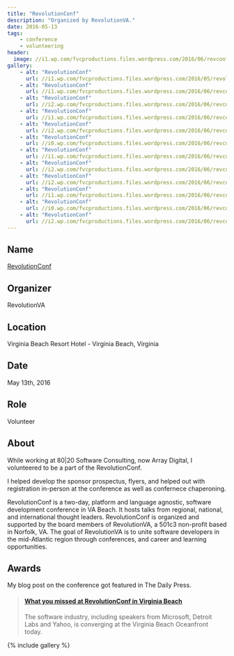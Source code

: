 ```yaml
---
title: "RevolutionConf"
description: "Organized by RevolutionVA."
date: 2016-05-13
tags:
    - conference
    - volunteering
header:
  image: //i1.wp.com/fvcproductions.files.wordpress.com/2016/06/revconf-13.jpg
gallery:
    - alt: "RevolutionConf"
      url: //i1.wp.com/fvcproductions.files.wordpress.com/2016/05/revolutionconf-2016.png
    - alt: "RevolutionConf"
      url: //i1.wp.com/fvcproductions.files.wordpress.com/2016/06/revconf-2.jpg
    - alt: "RevolutionConf"
      url: //i2.wp.com/fvcproductions.files.wordpress.com/2016/06/revconf-19.jpg
    - alt: "RevolutionConf"
      url: //i1.wp.com/fvcproductions.files.wordpress.com/2016/06/revconf2016-0009.jpg
    - alt: "RevolutionConf"
      url: //i2.wp.com/fvcproductions.files.wordpress.com/2016/06/revconf-18.jpg
    - alt: "RevolutionConf"
      url: //i0.wp.com/fvcproductions.files.wordpress.com/2016/06/revconf-10.jpg
    - alt: "RevolutionConf"
      url: //i1.wp.com/fvcproductions.files.wordpress.com/2016/06/revconf-11.jpg
    - alt: "RevolutionConf"
      url: //i2.wp.com/fvcproductions.files.wordpress.com/2016/06/revconf-16.jpg
    - alt: "RevolutionConf"
      url: //i2.wp.com/fvcproductions.files.wordpress.com/2016/06/revconf-15.jpg
    - alt: "RevolutionConf"
      url: //i1.wp.com/fvcproductions.files.wordpress.com/2016/06/revconf-4.jpg
    - alt: "RevolutionConf"
      url: //i0.wp.com/fvcproductions.files.wordpress.com/2016/06/revconf-1.jpg
    - alt: "RevolutionConf"
      url: //i2.wp.com/fvcproductions.files.wordpress.com/2016/06/revconf-12.jpg
---
```


## Name

<a title="RevolutionConf" href="//revolutionconf.com" target="_blank" rel="noopener">RevolutionConf</a>

## Organizer

RevolutionVA

## Location

Virginia Beach Resort Hotel - Virginia Beach, Virginia

## Date

May 13th, 2016

## Role

Volunteer

## About

While working at 80|20 Software Consulting, now Array Digital, I volunteered to be a part of the RevolutionConf.

I helped develop the sponsor prospectus, flyers, and helped out with registration in-person at the conference as well as confernece chaperoning.

RevolutionConf is a two-day, platform and language agnostic, software development conference in VA Beach. It hosts talks from regional, national, and international thought leaders. RevolutionConf is organized and supported by the board members of RevolutionVA, a 501c3 non-profit based in Norfolk, VA. The goal of RevolutionVA is to unite software developers in the mid-Atlantic region through conferences, and career and learning opportunities.

## Awards

My blog post on the conference got featured in The Daily Press.

<blockquote class="embedly-card"><h4><a href="//www.dailypress.com/business/tidewater/dp-may-13-revolutionconf-showcases-software-community-in-hampton-roads-20160513-story.html">What you missed at RevolutionConf in Virginia Beach</a></h4><p>The software industry, including speakers from Microsoft, Detroit Labs and Yahoo, is converging at the Virginia Beach Oceanfront today.</p></blockquote>

{% include gallery %}
